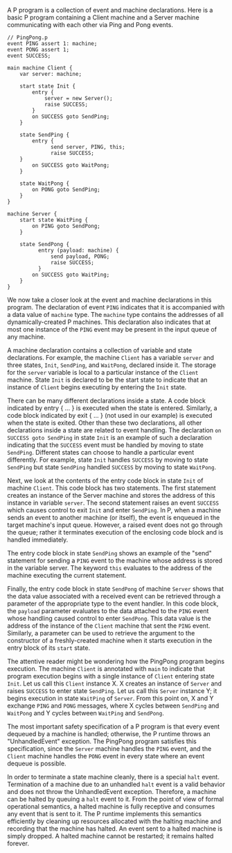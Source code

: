 A P program is a collection of event and machine declarations.
Here is a basic P program containing a Client machine and a Server machine
communicating with each other via Ping and Pong events.

```
// PingPong.p
event PING assert 1: machine;
event PONG assert 1;
event SUCCESS;

main machine Client {
    var server: machine;

    start state Init {
        entry {
  	        server = new Server();
	        raise SUCCESS;   	   
        }
        on SUCCESS goto SendPing;
    }

    state SendPing {
        entry {
	          send server, PING, this;
	          raise SUCCESS;
	}
        on SUCCESS goto WaitPong;
    }

    state WaitPong {
        on PONG goto SendPing;
    }
}

machine Server {
    start state WaitPing {
        on PING goto SendPong;
    }

    state SendPong {
	      entry (payload: machine) {
	          send payload, PONG;
	          raise SUCCESS;		 	  
	      }
        on SUCCESS goto WaitPing;
    }
}
```
We now take a closer look at the event and machine declarations in this program.
The declaration of event `PING` indicates that it is accompanied with 
a data value of `machine` type.
The `machine` type contains the addresses of all dynamically-created 
P machines.
This declaration also indicates that at most one instance of the `PING` 
event may be present in the input queue of any machine.

A machine declaration contains a collection of variable and state 
declarations.
For example, the machine `Client` has a variable `server` and three 
states, `Init`, `SendPing`, and `WaitPong`, declared inside it.
The storage for the `server` variable is local to a particular instance 
of the `Client` machine.
State `Init` is declared to be the start state to indicate that 
an instance of `Client` begins executing by entering the `Init` state.

There can be many different declarations inside a state.
A code block indicated by entry { ... } is executed when 
the state is entered. 
Similarly, a code block indicated by exit { ... } 
(not used in our example) is executed when the state is exited.
Other than these two declarations, all other declarations inside a 
state are related to event handling.
The declaration `on SUCCESS goto SendPing` in state `Init` is an 
example of such a declaration indicating that the `SUCCESS` event 
must be handled by moving to state `SendPing`.
Different states can choose to handle a particular event 
differently.
For example, state `Init` handles `SUCCESS` by moving to state `SendPing`
but state `SendPing` handled `SUCCESS` by moving to state `WaitPong`. 

Next, we look at the contents of the entry code block in state `Init`
of machine `Client`.
This code block has two statements.
The first statement creates an 
instance of the Server machine and stores the address of this 
instance in variable `server`. 
The second statement raises an event `SUCCESS`
which causes control to exit `Init` and enter `SendPing`.
In P, when a machine sends an event to another machine (or itself), 
the event is enqueued in the target machine's input queue.
However, a raised event does not go through the queue; 
rather it terminates execution of the enclosing code block and is 
handled immediately.

The entry code block in state `SendPing` shows an example of the "send" 
statement for sending a `PING` event to the machine whose address 
is stored in the variable server.
The keyword `this` evaluates to the address of the machine 
executing the current statement.

Finally, the entry code block in state `SendPong` of machine `Server`
shows that the data value associated with a received event can be 
retrieved through a parameter of the appropriate type to the event handler.
In this code block, the `payload` parameter evaluates to the data attached to the 
`PING` event whose handling caused control to enter `SendPong`.
This data value is the address of the instance of the `Client` machine
that sent the `PING` event.
Similarly, a parameter can be used to retrieve the argument 
to the constructor of a freshly-created machine when it starts execution 
in the entry block of its `start` state.

The attentive reader might be wondering how the PingPong program 
begins execution.
The machine `Client` is annotated with `main` to indicate that program 
execution begins with a single instance of `Client` entering state `Init`.
Let us call this `Client` instance X. 
X creates an instance of `Server` and raises `SUCCESS` to enter state 
`SendPing`.
Let us call this `Server` instance Y; it begins execution in state `WaitPing`
of `Server`.
From this point on, X and Y exchange `PING` and `PONG` messages, where X
cycles between `SendPing` and `WaitPong` and Y cycles between `WaitPing` and 
`SendPong`.

The most important safety specification of a P program is that every event 
dequeued by a machine is handled; otherwise, the P runtime throws an "UnhandledEvent" exception.
The PingPong program satisfies this specification, since the `Server`
machine handles the `PING` event, and the `Client` machine handles 
the `PONG` event in every state where an event dequeue is possible.   

In order to terminate a state machine cleanly, there is a special `halt` event. 
Termination of a machine due to an unhandled `halt` event is a valid behavior
and does not throw the UnhandledEvent exception.
Therefore, a machine can be halted by queuing a `halt` event to it.
From the point of view of formal operational semantics,
a halted machine is fully receptive and consumes any event that is sent to it.
The P runtime implements this semantics efficiently by cleaning up resources 
allocated with the halting machine and recording that the machine has halted.
An event sent to a halted machine is simply dropped.
A halted machine cannot be restarted; it remains halted forever. 